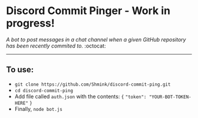 # Discord Commit Pinger - Work in progress!

*A bot to post messages in a chat channel when a given GitHub repository has been recently commited to.* :octocat:

---

## To use:
* `git clone https://github.com/Shmink/discord-commit-ping.git`
* `cd discord-commit-ping`
* Add file called `auth.json` with the contents:
 	`{`
   		`"token": "YOUR-BOT-TOKEN-HERE"`
	`}`
* Finally, `node bot.js`